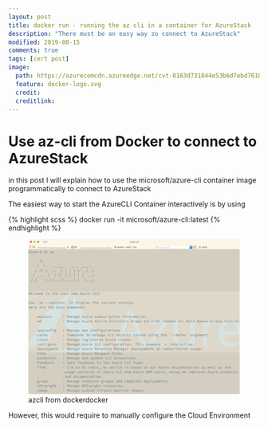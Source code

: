 ```yaml
---
layout: post
title: docker run - running the az cli in a container for AzureStack
description: "There must be an easy way zo connect to AzureStack"
modified: 2019-08-15
comments: true
tags: [cert post]
image:
  path: https://azurecomcdn.azureedge.net/cvt-8163d731844e53b6d7ebd76103b6d0409c63cd671a1cea2acc86b45244d13a43/images/page/services/kubernetes-service/docker/docker-logo.svg
  feature: docker-logo.svg
  credit: 
  creditlink: 
---
```


# Use az-cli from Docker to connect to AzureStack

in this post I will explain how to use the microsoft/azure-cli container image programmatically to connect to AzureStack

The easiest way to start the AzureCLI Container interactively is by using

{% highlight scss %}
docker run -it microsoft/azure-cli:latest
{% endhighlight %}

<figure class="third">
	<img src="/images/azcli_docker.png" alt="">
	<figcaption>azcli from dockerdocker</figcaption>
</figure>

However, this would require to manually configure the Cloud Environment
